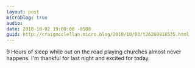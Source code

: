 ```yaml
---
layout: post
microblog: true
audio: 
date: 2010-10-02 19:00:00 -0500
guid: http://craigmcclellan.micro.blog/2010/10/03/t26260818535.html
---
```

9 Hours of sleep while out on the road playing churches almost never happens.  I'm thankful for last night and excited for today.

